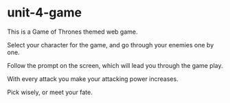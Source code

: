 # unit-4-game
This is a Game of Thrones themed web game.

Select your character for the game, and go through your enemies one by one.

Follow the prompt on the screen, which will lead you through the game play.

With every attack you make your attacking power increases.

Pick wisely, or meet your fate.
